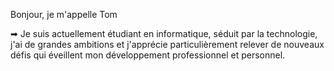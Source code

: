 Bonjour, je m'appelle Tom


➡ Je suis actuellement étudiant en informatique, séduit par la technologie, j'ai de grandes ambitions et j'apprécie particulièrement relever de nouveaux défis qui éveillent mon développement professionnel et personnel.
